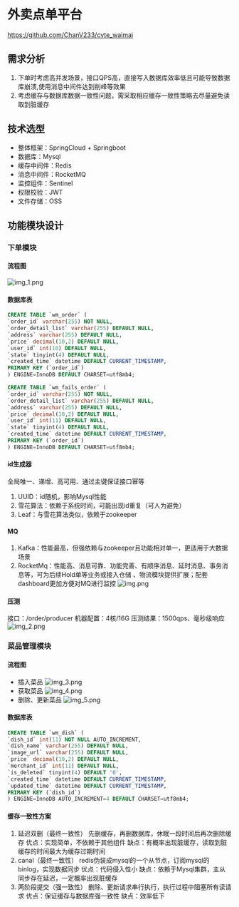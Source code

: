 # 外卖点单平台
https://github.com/ChanV233/cvte_waimai
## 需求分析
1. 下单时考虑高并发场景，接口QPS高，直接写入数据库效率低且可能导致数据库崩溃,使用消息中间件达到削峰等效果
2. 考虑缓存与数据库数据一致性问题，需采取相应缓存一致性策略去尽量避免读取到脏缓存
## 技术选型
- 整体框架：SpringCloud + Springboot
- 数据库：Mysql
- 缓存中间件：Redis
- 消息中间件：RocketMQ
- 监控组件：Sentinel
- 权限校验：JWT
- 文件存储：OSS
## 功能模块设计
### 下单模块
#### 流程图
![img_1.png](img_1.png)
#### 数据库表
```sql
CREATE TABLE `wm_order` (
`order_id` varchar(255) NOT NULL,
`order_detail_list` varchar(255) DEFAULT NULL,
`address` varchar(255) DEFAULT NULL,
`price` decimal(10,2) DEFAULT NULL,
`user_id` int(10) DEFAULT NULL,
`state` tinyint(4) DEFAULT NULL,
`created_time` datetime DEFAULT CURRENT_TIMESTAMP,
PRIMARY KEY (`order_id`)
) ENGINE=InnoDB DEFAULT CHARSET=utf8mb4;
```
```sql
CREATE TABLE `wm_fails_order` (
`order_id` varchar(255) NOT NULL,
`order_detail_list` varchar(255) DEFAULT NULL,
`address` varchar(255) DEFAULT NULL,
`price` decimal(10,2) DEFAULT NULL,
`user_id` int(11) DEFAULT NULL,
`state` tinyint(4) DEFAULT NULL,
`created_time` datetime DEFAULT CURRENT_TIMESTAMP,
PRIMARY KEY (`order_id`)
) ENGINE=InnoDB DEFAULT CHARSET=utf8mb4;
```
#### id生成器
全局唯一、递增、高可用、通过主键保证接口幂等
1. UUID：id随机，影响Mysql性能
2. 雪花算法：依赖于系统时间，可能出现id重复（可人为避免）
3. Leaf：与雪花算法类似，依赖于zookeeper
#### MQ
1. Kafka：性能最高，但强依赖与zookeeper且功能相对单一，更适用于大数据场景
2. RocketMq：性能高、消息可靠、功能完善、有顺序消息、延时消息、事务消息等，可为后续Hold单等业务或接入仓储 、物流模块提供扩展；配套dashboard更加方便对MQ进行监控
![img.png](img.png)
#### 压测
接口：/order/producer 
机器配置：4核/16G
压测结果：1500qps、毫秒级响应
![img_2.png](img_2.png)
### 菜品管理模块
#### 流程图
- 插入菜品
![img_3.png](img_3.png)
- 获取菜品
![img_4.png](img_4.png)
- 删除、更新菜品
![img_5.png](img_5.png)
#### 数据库表
```sql
CREATE TABLE `wm_dish` (
`dish_id` int(11) NOT NULL AUTO_INCREMENT,
`dish_name` varchar(255) DEFAULT NULL,
`image_url` varchar(255) DEFAULT NULL,
`price` decimal(10,2) DEFAULT NULL,
`merchant_id` int(11) DEFAULT NULL,
`is_deleted` tinyint(4) DEFAULT '0',
`created_time` datetime DEFAULT CURRENT_TIMESTAMP,
`updated_time` datetime DEFAULT CURRENT_TIMESTAMP,
PRIMARY KEY (`dish_id`)
) ENGINE=InnoDB AUTO_INCREMENT=4 DEFAULT CHARSET=utf8mb4;
```
#### 缓存一致性方案
1. 延迟双删（最终一致性）
   先删缓存，再删数据库，休眠一段时间后再次删除缓存
   优点：实现简单，不依赖于其他组件
   缺点：有概率出现脏缓存，读取到脏缓存的时间最大为缓存过期时间
2. canal（最终一致性）
   redis伪装成mysql的一个从节点，订阅mysql的binlog，实现数据同步
   优点：代码侵入性小
   缺点：依赖于Mysql集群，主从同步存在延迟，一定概率出现脏缓存
3. 两阶段提交（强一致性）
   删除、更新请求串行执行，执行过程中阻塞所有读请求
   优点：保证缓存与数据库强一致性
   缺点：效率低下

